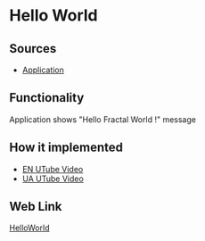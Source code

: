 # Hello World

## Sources

- [Application](https://github.com/LearnFractal/FractalPlatform/tree/main/FractalPlatform.Examples/Applications/HelloWorld/HelloWorldApplication.cs)

## Functionality

Application shows "Hello Fractal World !" message

## How it implemented

- [EN UTube Video](https://fraplat.com/jupiter/UTube?tag=101)
- [UA UTube Video](https://fraplat.com/jupiter/UTube?tag=201)

## Web Link

[HelloWorld](https://fraplat.com/jupiter/?app=HelloWorld)

